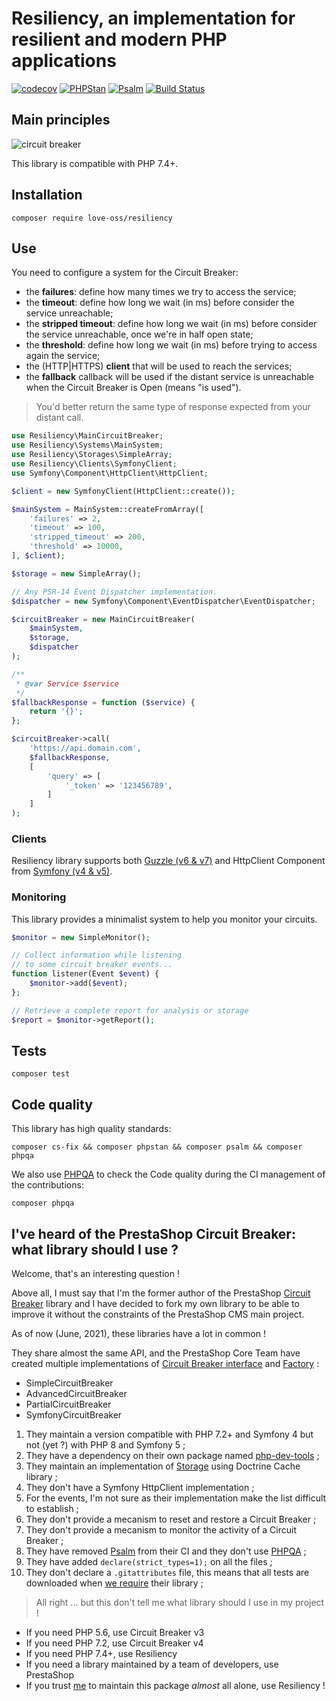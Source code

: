# Resiliency, an implementation for resilient and modern PHP applications

[![codecov](https://codecov.io/gh/loveOSS/resiliency/branch/master/graph/badge.svg)](https://codecov.io/gh/loveOSS/resiliency) [![PHPStan](https://img.shields.io/badge/PHPStan-Level%20max-brightgreen.svg?style=flat&logo=php)](https://shields.io/#/) [![Psalm](https://img.shields.io/badge/Psalm-Level%20Max-brightgreen.svg?style=flat&logo=php)](https://shields.io/#/) [![Build Status](https://travis-ci.com/loveOSS/resiliency.svg?branch=master)](https://travis-ci.com/loveOSS/resiliency) 

## Main principles

![circuit breaker](https://user-images.githubusercontent.com/1247388/49721725-438bd700-fc63-11e8-8498-82ca681b15fb.png)

This library is compatible with PHP 7.4+.

## Installation

```
composer require love-oss/resiliency
```

## Use

You need to configure a system for the Circuit Breaker:

* the **failures**: define how many times we try to access the service;
* the **timeout**: define how long we wait (in ms) before consider the service unreachable;
* the **stripped timeout**: define how long we wait (in ms) before consider the service unreachable, once we're in half open state;
* the **threshold**: define how long we wait (in ms) before trying to access again the service;
* the (HTTP|HTTPS) **client** that will be used to reach the services;
* the **fallback** callback will be used if the distant service is unreachable when the Circuit Breaker is Open (means "is used"). 

> You'd better return the same type of response expected from your distant call.

```php
use Resiliency\MainCircuitBreaker;
use Resiliency\Systems\MainSystem;
use Resiliency\Storages\SimpleArray;
use Resiliency\Clients\SymfonyClient;
use Symfony\Component\HttpClient\HttpClient;

$client = new SymfonyClient(HttpClient::create());

$mainSystem = MainSystem::createFromArray([
    'failures' => 2,
    'timeout' => 100,
    'stripped_timeout' => 200,
    'threshold' => 10000,
], $client);

$storage = new SimpleArray();

// Any PSR-14 Event Dispatcher implementation.
$dispatcher = new Symfony\Component\EventDispatcher\EventDispatcher;

$circuitBreaker = new MainCircuitBreaker(
    $mainSystem,
    $storage,
    $dispatcher
);

/**
 * @var Service $service
 */
$fallbackResponse = function ($service) {
    return '{}';
};

$circuitBreaker->call(
    'https://api.domain.com',
    $fallbackResponse,
    [
        'query' => [
            '_token' => '123456789',
        ]
    ]
);
```

### Clients

Resiliency library supports both [Guzzle (v6 & v7)](http://docs.guzzlephp.org/en/stable/index.html) and HttpClient Component from [Symfony (v4 & v5)](https://symfony.com/doc/current/components/http_client.html).

### Monitoring

This library provides a minimalist system to help you monitor your circuits.

```php
$monitor = new SimpleMonitor();

// Collect information while listening
// to some circuit breaker events...
function listener(Event $event) {
    $monitor->add($event);
};

// Retrieve a complete report for analysis or storage
$report = $monitor->getReport();
```

## Tests

```
composer test
```

## Code quality

This library has high quality standards:

```
composer cs-fix && composer phpstan && composer psalm && composer phpqa
```

We also use [PHPQA](https://github.com/EdgedesignCZ/phpqa#phpqa) to check the Code quality
during the CI management of the contributions:

```
composer phpqa
```

 ## I've heard of the PrestaShop Circuit Breaker: what library should I use ?
 
 Welcome, that's an interesting question !
 
 Above all, I must say that I'm the former author of the PrestaShop [Circuit Breaker](https://github.com/PrestaShop/circuit-breaker) library
 and I have decided to fork my own library to be able to improve it without the constraints of the PrestaShop CMS main project.
 
 As of now (June, 2021), these libraries have a lot in common !
 
They share almost the same API, and the PrestaShop Core Team have created multiple implementations of [Circuit Breaker interface](https://github.com/PrestaShop/circuit-breaker/blob/develop/src/AdvancedCircuitBreaker.php) and [Factory](https://github.com/PrestaShop/circuit-breaker/blob/develop/src/AdvancedCircuitBreakerFactory.php) :

* SimpleCircuitBreaker
* AdvancedCircuitBreaker
* PartialCircuitBreaker
* SymfonyCircuitBreaker


1. They maintain a version compatible with PHP 7.2+ and Symfony 4 but not (yet ?) with PHP 8 and Symfony 5 ;
2. They have a dependency on their own package named [php-dev-tools](https://github.com/PrestaShop/php-dev-tools) ;
3. They maintain an implementation of [Storage](https://github.com/PrestaShop/circuit-breaker/blob/v4.0.0/src/Storage/DoctrineCache.php) using Doctrine Cache library ;
4. They don't have a Symfony HttpClient implementation ;
5. For the events, I'm not sure as their implementation make the list difficult to establish ;
6. They don't provide a mecanism to reset and restore a Circuit Breaker ;
7. They don't provide a mecanism to monitor the activity of a Circuit Breaker ;
8. They have removed [Psalm](https://psalm.dev/) from their CI and they don't use [PHPQA](https://github.com/EdgedesignCZ/phpqa) ;
9. They have added `declare(strict_types=1);` on all the files ;
10. They don't declare a `.gitattributes` file, this means that all tests are downloaded when [we require](https://madewithlove.com/blog/software-engineering/gitattributes/) their library ;

> All right ... but this don't tell me what library should I use in my project !

* If you need PHP 5.6, use Circuit Breaker v3
* If you need PHP 7.2, use Circuit Breaker v4
* If you need PHP 7.4+, use Resiliency
* If you need a library maintained by a team of developers, use PrestaShop
* If you trust [me](https://github.com/mickaelandrieu) to maintain this package _almost_ all alone, use Resiliency !
